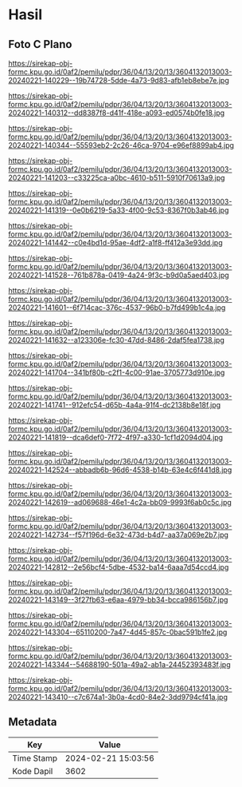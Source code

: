 # Hasil

## Foto C Plano

https://sirekap-obj-formc.kpu.go.id/0af2/pemilu/pdpr/36/04/13/20/13/3604132013003-20240221-140229--19b74728-5dde-4a73-9d83-afb1eb8ebe7e.jpg

https://sirekap-obj-formc.kpu.go.id/0af2/pemilu/pdpr/36/04/13/20/13/3604132013003-20240221-140312--dd8387f8-d41f-418e-a093-ed0574b0fe18.jpg

https://sirekap-obj-formc.kpu.go.id/0af2/pemilu/pdpr/36/04/13/20/13/3604132013003-20240221-140344--55593eb2-2c26-46ca-9704-e96ef8899ab4.jpg

https://sirekap-obj-formc.kpu.go.id/0af2/pemilu/pdpr/36/04/13/20/13/3604132013003-20240221-141203--c33225ca-a0bc-4610-b511-5910f70613a9.jpg

https://sirekap-obj-formc.kpu.go.id/0af2/pemilu/pdpr/36/04/13/20/13/3604132013003-20240221-141319--0e0b6219-5a33-4f00-9c53-8367f0b3ab46.jpg

https://sirekap-obj-formc.kpu.go.id/0af2/pemilu/pdpr/36/04/13/20/13/3604132013003-20240221-141442--c0e4bd1d-95ae-4df2-a1f8-ff412a3e93dd.jpg

https://sirekap-obj-formc.kpu.go.id/0af2/pemilu/pdpr/36/04/13/20/13/3604132013003-20240221-141528--761b878a-0419-4a24-9f3c-b9d0a5aed403.jpg

https://sirekap-obj-formc.kpu.go.id/0af2/pemilu/pdpr/36/04/13/20/13/3604132013003-20240221-141601--6f714cac-376c-4537-96b0-b7fd499b1c4a.jpg

https://sirekap-obj-formc.kpu.go.id/0af2/pemilu/pdpr/36/04/13/20/13/3604132013003-20240221-141632--a123306e-fc30-47dd-8486-2daf5fea1738.jpg

https://sirekap-obj-formc.kpu.go.id/0af2/pemilu/pdpr/36/04/13/20/13/3604132013003-20240221-141704--341bf80b-c2f1-4c00-91ae-3705773d910e.jpg

https://sirekap-obj-formc.kpu.go.id/0af2/pemilu/pdpr/36/04/13/20/13/3604132013003-20240221-141741--912efc54-d65b-4a4a-91f4-dc2138b8e18f.jpg

https://sirekap-obj-formc.kpu.go.id/0af2/pemilu/pdpr/36/04/13/20/13/3604132013003-20240221-141819--dca6def0-7f72-4f97-a330-1cf1d2094d04.jpg

https://sirekap-obj-formc.kpu.go.id/0af2/pemilu/pdpr/36/04/13/20/13/3604132013003-20240221-142524--abbadb6b-96d6-4538-b14b-63e4c6f441d8.jpg

https://sirekap-obj-formc.kpu.go.id/0af2/pemilu/pdpr/36/04/13/20/13/3604132013003-20240221-142619--ad069688-46e1-4c2a-bb09-9993f6ab0c5c.jpg

https://sirekap-obj-formc.kpu.go.id/0af2/pemilu/pdpr/36/04/13/20/13/3604132013003-20240221-142734--f57f196d-6e32-473d-b4d7-aa37a069e2b7.jpg

https://sirekap-obj-formc.kpu.go.id/0af2/pemilu/pdpr/36/04/13/20/13/3604132013003-20240221-142812--2e56bcf4-5dbe-4532-ba14-6aaa7d54ccd4.jpg

https://sirekap-obj-formc.kpu.go.id/0af2/pemilu/pdpr/36/04/13/20/13/3604132013003-20240221-143149--3f27fb63-e6aa-4979-bb34-bcca986156b7.jpg

https://sirekap-obj-formc.kpu.go.id/0af2/pemilu/pdpr/36/04/13/20/13/3604132013003-20240221-143304--65110200-7a47-4d45-857c-0bac591b1fe2.jpg

https://sirekap-obj-formc.kpu.go.id/0af2/pemilu/pdpr/36/04/13/20/13/3604132013003-20240221-143344--54688190-501a-49a2-ab1a-24452393483f.jpg

https://sirekap-obj-formc.kpu.go.id/0af2/pemilu/pdpr/36/04/13/20/13/3604132013003-20240221-143410--c7c674a1-3b0a-4cd0-84e2-3dd9794cf41a.jpg


## Metadata

| Key        | Value               |
| ---------- | ------------------- |
| Time Stamp | 2024-02-21 15:03:56 |
| Kode Dapil | 3602                |




